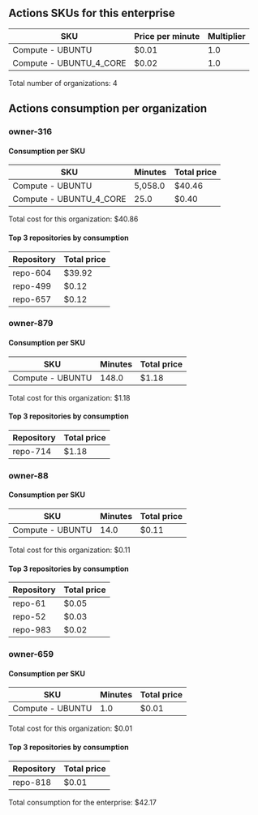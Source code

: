 
## Actions SKUs for this enterprise
| SKU | Price per minute | Multiplier |
| --- | --- | --- |
| Compute - UBUNTU | $0.01 | 1.0 |
| Compute - UBUNTU_4_CORE | $0.02 | 1.0 |

Total number of organizations: 4

## Actions consumption per organization

### owner-316

#### Consumption per SKU
| SKU | Minutes | Total price |
| --- | --- | --- |
| Compute - UBUNTU | 5,058.0 | $40.46 |
| Compute - UBUNTU_4_CORE | 25.0 | $0.40 |

Total cost for this organization: $40.86

#### Top 3 repositories by consumption
| Repository | Total price |
| --- | --- |
| repo-604 | $39.92 |
| repo-499 | $0.12 |
| repo-657 | $0.12 |


### owner-879

#### Consumption per SKU
| SKU | Minutes | Total price |
| --- | --- | --- |
| Compute - UBUNTU | 148.0 | $1.18 |

Total cost for this organization: $1.18

#### Top 3 repositories by consumption
| Repository | Total price |
| --- | --- |
| repo-714 | $1.18 |


### owner-88

#### Consumption per SKU
| SKU | Minutes | Total price |
| --- | --- | --- |
| Compute - UBUNTU | 14.0 | $0.11 |

Total cost for this organization: $0.11

#### Top 3 repositories by consumption
| Repository | Total price |
| --- | --- |
| repo-61 | $0.05 |
| repo-52 | $0.03 |
| repo-983 | $0.02 |


### owner-659

#### Consumption per SKU
| SKU | Minutes | Total price |
| --- | --- | --- |
| Compute - UBUNTU | 1.0 | $0.01 |

Total cost for this organization: $0.01

#### Top 3 repositories by consumption
| Repository | Total price |
| --- | --- |
| repo-818 | $0.01 |

Total consumption for the enterprise: $42.17
